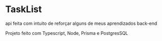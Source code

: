 # TaskList

api feita com intuito de reforçar alguns de meus aprendizados back-end

Projeto feito com Typescript, Node, Prisma e PostgresSQL
